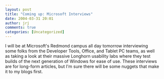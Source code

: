 ```yaml
---
layout: post
title: "Coming up: Microsoft Interviews"
date: 2004-03-31 20:01
author: jrj
comments: true
categories: [Uncategorized]
---
```

I will be at Microsoft's Redmond campus all day tomorrow interviewing some folks from the Developer Tools, Office, and Tablet PC teams, as well as taking a look at their massive Longhorn usability labs where they test builds of the next generation of Windows for ease of use. These interviews are for long-form articles, but I'm sure there will be some nuggets that make it to my blogs first.
